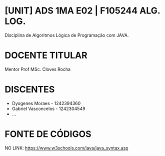 # [UNIT] ADS 1MA E02 | F105244 ALG. LOG.
Disciplina de Algoritmos Lógica de Programação com JAVA.

# DOCENTE TITULAR
Mentor Prof MSc. Cloves Rocha

# DISCENTES
- Dyogenes Moraes - 1242394360
- Gabriel Vasconcelos - 1242304549
- ...

# FONTE DE CÓDIGOS
NO LINK: https://www.w3schools.com/java/java_syntax.asp
